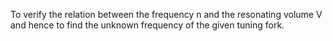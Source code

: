 To verify the relation between the frequency n and the resonating volume V and hence to find the unknown frequency of the given tuning fork.
